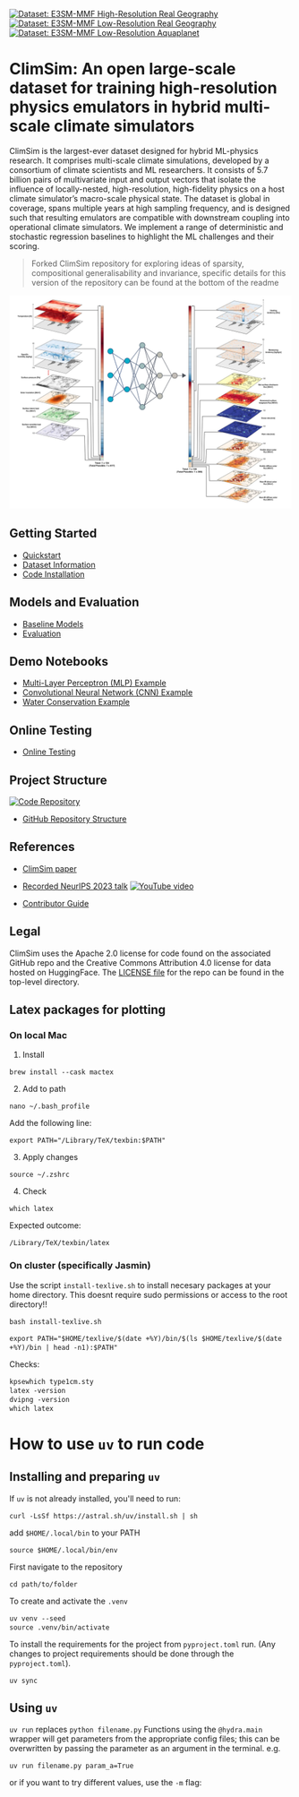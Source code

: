 [![Dataset: E3SM-MMF High-Resolution Real Geography](https://img.shields.io/badge/Dataset-%20High%20Resolution%20Real%20Geography-yellow?logo=🤗&style=flat-square)](https://huggingface.co/datasets/LEAP/ClimSim_high-res)
[![Dataset: E3SM-MMF Low-Resolution Real Geography](https://img.shields.io/badge/Dataset-%20Low%20Resolution%20Real%20Geography-yellow?logo=🤗&style=flat-square)](https://huggingface.co/datasets/LEAP/ClimSim_low-res)
[![Dataset: E3SM-MMF Low-Resolution Aquaplanet](https://img.shields.io/badge/Dataset-%20Low%20Resolution%20Aquaplanet-yellow?logo=🤗&style=flat-square)](https://huggingface.co/datasets/LEAP/ClimSim_low-res_aqua-planet)

# ClimSim: An open large-scale dataset for training high-resolution physics emulators in hybrid multi-scale climate simulators

ClimSim is the largest-ever dataset designed for hybrid ML-physics research. It comprises multi-scale climate simulations, developed by a consortium of climate scientists and ML researchers. It consists of 5.7 billion pairs of multivariate input and output vectors that isolate the influence of locally-nested, high-resolution, high-fidelity physics on a host climate simulator’s macro-scale physical state.
The dataset is global in coverage, spans multiple years at high sampling frequency, and is designed such that resulting emulators are compatible with downstream coupling into operational climate simulators. 
We implement a range of deterministic and stochastic regression baselines to highlight the ML challenges and their scoring. 

> Forked ClimSim repository for exploring ideas of sparsity, compositional generalisability and invariance, specific details for this version of the repository can be found at the bottom of the readme

![fig_1](figures/fig_1.png)

## Getting Started

* [Quickstart](https://leap-stc.github.io/ClimSim/quickstart.html)
* [Dataset Information](https://leap-stc.github.io/ClimSim/dataset.html)
* [Code Installation](https://leap-stc.github.io/ClimSim/installation.html)

## Models and Evaluation

* [Baseline Models](https://leap-stc.github.io/ClimSim/models.html)
* [Evaluation](https://leap-stc.github.io/ClimSim/evaluating.html)

## Demo Notebooks

* [Multi-Layer Perceptron (MLP) Example](https://leap-stc.github.io/ClimSim/demo_notebooks/mlp_example.html)
* [Convolutional Neural Network (CNN) Example](https://leap-stc.github.io/ClimSim/demo_notebooks/cnn_example.html)
* [Water Conservation Example](https://leap-stc.github.io/ClimSim/demo_notebooks/water_conservation.html)

## Online Testing

* [Online Testing](./online_testing/README.md)

## Project Structure

[![Code Repository](https://img.shields.io/badge/-Code%20Repository-181717?logo=github&style=for-the-badge)](https://github.com/leap-stc/ClimSim/tree/main)

* [GitHub Repository Structure](./ARCHITECTURE.md)


## References

* [ClimSim paper](https://arxiv.org/abs/2306.08754)
* [Recorded NeurIPS 2023 talk](https://www.youtube.com/watch?v=Wa1HXB_chYg)
[![YouTube video](https://img.youtube.com/vi/Wa1HXB_chYg/0.jpg)](https://www.youtube.com/watch?v=Wa1HXB_chYg)

* [Contributor Guide](https://leap-stc.github.io/ClimSim/CONTRIBUTING.html)


## Legal

ClimSim uses the Apache 2.0 license for code found on the associated GitHub repo and the Creative Commons Attribution 4.0 license for data hosted on HuggingFace. The [LICENSE file](https://github.com/leap-stc/ClimSim/blob/main/LICENSE) for the repo can be found in the top-level directory.


## Latex packages for plotting

### On local Mac

1. Install 
```
brew install --cask mactex
```

2. Add to path 

```
nano ~/.bash_profile
```
Add the following line:
```
export PATH="/Library/TeX/texbin:$PATH"
```

3. Apply changes 
```
source ~/.zshrc
```

4. Check 
```
which latex
```
Expected outcome:

```
/Library/TeX/texbin/latex
```

### On cluster (specifically Jasmin)
Use the script `install-texlive.sh` to install necesary packages at your home directory. This doesnt require sudo permissions or access to the root directory!! 

```
bash install-texlive.sh
```
```
export PATH="$HOME/texlive/$(date +%Y)/bin/$(ls $HOME/texlive/$(date +%Y)/bin | head -n1):$PATH"
```

Checks:

```
kpsewhich type1cm.sty
latex -version
dvipng -version
which latex
```

# How to use `uv` to run code

## Installing and preparing `uv`
If `uv` is not already installed, you'll need to run:
```
curl -LsSf https://astral.sh/uv/install.sh | sh
```

add `$HOME/.local/bin` to your PATH
```
source $HOME/.local/bin/env
```

First navigate to the repository
```
cd path/to/folder
```
To create and activate the `.venv`
```
uv venv --seed
source .venv/bin/activate
```
To install the requirements for the project from `pyproject.toml` run. (Any changes to project requirements should be done through the `pyproject.toml`).
```
uv sync
```

## Using `uv`
`uv run` replaces `python filename.py`
Functions using the `@hydra.main` wrapper will get parameters from the appropriate config files; this can be overwritten by passing the parameter as an argument in the terminal.
e.g.
```
uv run filename.py param_a=True
```
or if you want to try different values, use the `-m` flag:
